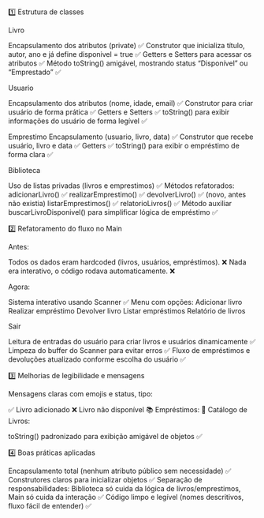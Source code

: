 1️⃣ Estrutura de classes

Livro

Encapsulamento dos atributos (private) ✅
Construtor que inicializa título, autor, ano e já define disponivel = true ✅
Getters e Setters para acessar os atributos ✅
Método toString() amigável, mostrando status “Disponível” ou “Emprestado” ✅

Usuario

Encapsulamento dos atributos (nome, idade, email) ✅
Construtor para criar usuário de forma prática ✅
Getters e Setters ✅
toString() para exibir informações do usuário de forma legível ✅

Emprestimo
Encapsulamento (usuario, livro, data) ✅
Construtor que recebe usuário, livro e data ✅
Getters ✅
toString() para exibir o empréstimo de forma clara ✅

Biblioteca

Uso de listas privadas (livros e emprestimos) ✅
Métodos refatorados:
adicionarLivro() ✅
realizarEmprestimo() ✅
devolverLivro() ✅ (novo, antes não existia)
listarEmprestimos() ✅
relatorioLivros() ✅
Método auxiliar buscarLivroDisponivel() para simplificar lógica de empréstimo ✅

2️⃣ Refatoramento do fluxo no Main

Antes:

Todos os dados eram hardcoded (livros, usuários, empréstimos). ❌
Nada era interativo, o código rodava automaticamente. ❌

Agora:

Sistema interativo usando Scanner ✅
Menu com opções:
Adicionar livro
Realizar empréstimo
Devolver livro
Listar empréstimos
Relatório de livros

Sair

Leitura de entradas do usuário para criar livros e usuários dinamicamente ✅
Limpeza do buffer do Scanner para evitar erros ✅
Fluxo de empréstimos e devoluções atualizado conforme escolha do usuário ✅

3️⃣ Melhorias de legibilidade e mensagens

Mensagens claras com emojis e status, tipo:

✅ Livro adicionado
❌ Livro não disponível
📚 Empréstimos:
📖 Catálogo de Livros:

toString() padronizado para exibição amigável de objetos ✅

4️⃣ Boas práticas aplicadas

Encapsulamento total (nenhum atributo público sem necessidade) ✅
Construtores claros para inicializar objetos ✅
Separação de responsabilidades: Biblioteca só cuida da lógica de livros/emprestimos, Main só cuida da interação ✅
Código limpo e legível (nomes descritivos, fluxo fácil de entender) ✅
